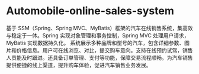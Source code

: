 # Automobile-online-sales-system
基于 SSM（Spring、Spring MVC、MyBatis）框架的汽车在线销售系统，集高效与稳定于一体。Spring 实现对象管理和事务控制，Spring MVC 处理用户请求，MyBatis 实现数据持久化。  系统展示多种品牌和型号的汽车，包含详细参数、图片和价格信息。用户可在线浏览、对比，提交购车意向。支持在线预约试驾，销售人员能及时跟进。还具备订单管理、支付等功能，保障交易流程顺畅。为汽车销售提供便捷的线上渠道，提升购车体验，促进汽车销售业务发展。 
